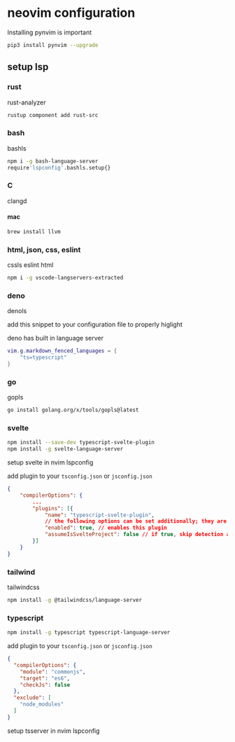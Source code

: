 # neovim configuration

Installing pynvim is important

```bash
pip3 install pynvim --upgrade 
```


## setup lsp

### rust

rust-analyzer


```bash
rustup component add rust-src
```

### bash

bashls


```bash
npm i -g bash-language-server
require'lspconfig'.bashls.setup{}
```

### C

clangd

#### mac

```bash
brew install llvm
```

### html, json, css, eslint

cssls eslint html

```bash
npm i -g vscode-langservers-extracted
```

### deno

denols

add this snippet to your configuration file to properly higlight

deno has built in language server

```lua
vim.g.markdown_fenced_languages = {
    "ts=typescript"
}
```

### go

gopls

```bash
go install golang.org/x/tools/gopls@latest
```


### svelte

```bash
npm install --save-dev typescript-svelte-plugin
npm install -g svelte-language-server
```

setup svelte in nvim lspconfig

add plugin to your `tsconfig.json` or `jsconfig.json`

```json
{
    "compilerOptions": {
        ...
        "plugins": [{
            "name": "typescript-svelte-plugin",
            // the following options can be set additionally; they are optional; their default values are listed here
            "enabled": true, // enables this plugin
            "assumeIsSvelteProject": false // if true, skip detection and always assume it's a Svelte project
        }]
    }
}
```



### tailwind

tailwindcss

```bash
npm install -g @tailwindcss/language-server
```

### typescript

```bash
npm install -g typescript typescript-language-server
```

add plugin to your `tsconfig.json` or `jsconfig.json`

```json
{
  "compilerOptions": {
    "module": "commonjs",
    "target": "es6",
    "checkJs": false
  },
  "exclude": [
    "node_modules"
  ]
}
```

setup tsserver in nvim lspconfig
